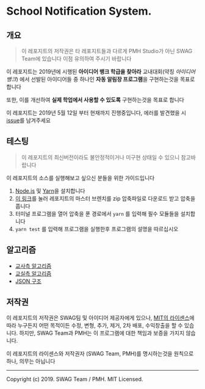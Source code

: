 School Notification System.
============================

개요
----------------------------
> 이 레포지트의 저작권은 타 레포지트들과 다르게 PMH Studio가 아닌 SWAG Team에 있습니다 이점 유의하여 주시기 바랍니다

이 레포지트는 2019년에 시행된 **아이디어 뱅크 학급을 찾아라** 교내대회(약칭 *아이디어 뱅크*) 에서 선발된 아이디어들 중 하나인 **자동 알림장 프로그램**을 구현하는것을 목표로 합니다

또한, 이를 개선하여 **실제 학업에서 사용할 수 있도록** 구현하는것을 목표로 합니다

이 레포지트는 2019년 5월 12일 부터 현재까지 진행중입니다, 에러를 발견했을 시 [issue](https://github.com/PMHStudio/SchoolNotificationSystem/issues)를 남겨주세요

테스팅
----------------------------
> 이 레포지트의 최신버전이라도 불안정적이거나 미구현 상태일 수 있으니 참고바랍니다

이 레포지트의 소스를 실행해보고 싶으신 분들을 위한 가이드입니다

1. [Node.js](https://nodejs.org) 및 [Yarn](https://yarnpkg.com/en/docs/install)을 설치합니다
1. [이 링크](https://github.com/PMHStudio/SchoolNotificationSystem/archive/master.zip)를 눌러 레포지트의 마스터 브렌치를 zip 압축파일로 다운로드 받고 압축을 풉니다
1. 터미널 프로그램을 열어 압축을 푼 경로에서 ``yarn`` 를 입력해 필수 모듈들을 설치합니다
1. ``yarn test`` 를 입력해 프로그램을 실행한후 프로그램의 설명을 따르십시오

알고리즘
--------------------------

* [교사측 알고리즘](./docs/알림장-프로그램-교사측.png)
* [교실측 알고리즘](./docs/알림장-프로그램-교실측.png)
* [JSON 구조](./docs/알림장-프로그램-JSON-구조.png)


저작권
-----------------------------
이 레포지트의 저작권은 SWAG팀 및 아이디어 제공자에게 있으나,
[MIT의 라이센스](./LICENSE)에 따라 누구든지 어떤 목적이든 수정, 변형, 추가, 제거, 2차 배포, 수익창출을 할 수 있습니다.
하지만, SWAG Team과 PMH는 이 프로그램에 대한 책임과 보증을 가지지 않습니다.

이 레포지트의 라이센스와 저작권자 (SWAG Team, PMH)를 명시하는것을 원칙으로 하나, 의무는 아닙니다

-----------------------------------
Copyright (c) 2019. SWAG Team / PMH. MIT Licensed.
